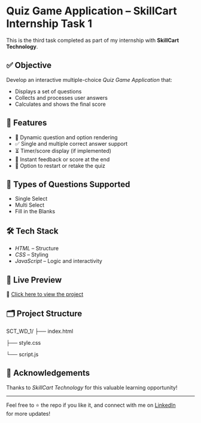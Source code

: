 # Quiz Game Application – SkillCart Internship Task 1

This is the third task completed as part of my internship with **SkillCart Technology**.

## ✅ Objective

Develop an interactive multiple-choice *Quiz Game Application* that:

* Displays a set of questions
* Collects and processes user answers
* Calculates and shows the final score

## 🎯 Features

* 📝 Dynamic question and option rendering
* ✅ Single and multiple correct answer support
* ⏳ Timer/score display (if implemented)
* 💬 Instant feedback or score at the end
* 🔄 Option to restart or retake the quiz

## 🧠 Types of Questions Supported

* Single Select
* Multi Select
* Fill in the Blanks

## 🛠 Tech Stack

* *HTML* – Structure
* *CSS* – Styling
* *JavaScript* – Logic and interactivity

## 🚀 Live Preview

🔗 [Click here to view the project](https://saideepthich-17.github.io/SCT_WD_3/)

## 🗂 Project Structure
SCT_WD_1/
├── index.html

├── style.css

└── script.js

## 🤝 Acknowledgements

Thanks to *SkillCart Technology* for this valuable learning opportunity!

---

Feel free to ⭐ the repo if you like it, and connect with me on [LinkedIn](https://www.linkedin.com/in/sai-deepthi-cheerladinne) for more updates!
